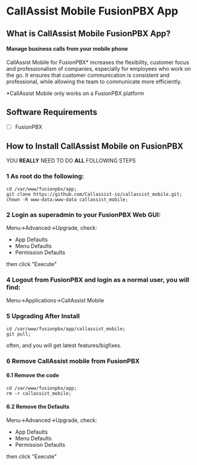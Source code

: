 # CallAssist Mobile FusionPBX App

## What is CallAssist Mobile FusionPBX App?

#### Manage business calls from your mobile phone
CallAssist Mobile for FusionPBX* increases the flexibility, customer focus and professionalism of companies, especially for employees who work on the go. It ensures that customer communication is consistent and professional, while allowing the team to communicate more efficiently.

*CallAssist Mobile only works on a FusionPBX platform

## Software Requirements

- [ ] FusionPBX

## How to Install CallAssist Mobile on FusionPBX

YOU **REALLY** NEED TO DO **ALL** FOLLOWING STEPS



### 1 As root do the following:

```
cd /var/www/fusionpbx/app;
git clone https://github.com/Callassist-io/callassist_mobile.git;
chown -R www-data:www-data callassist_mobile;
```

### 2 Login as superadmin to your FusionPBX Web GUI:

Menu->Advanced->Upgrade, check:
- App Defaults
- Menu Defaults
- Permission Defaults

then click "Execute"

### 4 Logout from FusionPBX and login as a normal user, you will find:

Menu->Applications->CallAssist Mobile


### 5 Upgrading After Install

```
cd /var/www/fusionpbx/app/callassist_mobile;
git pull;
```
often, and you will get latest features/bigfixes.

### 6 Remove CallAssist mobile from FusionPBX

#### 6.1 Remove the code
```
cd /var/www/fusionpbx/app;
rm -r callassist_mobile;
```

#### 6.2 Remove the Defaults 

Menu->Advanced->Upgrade, check:
- App Defaults
- Menu Defaults
- Permission Defaults

then click "Execute"
